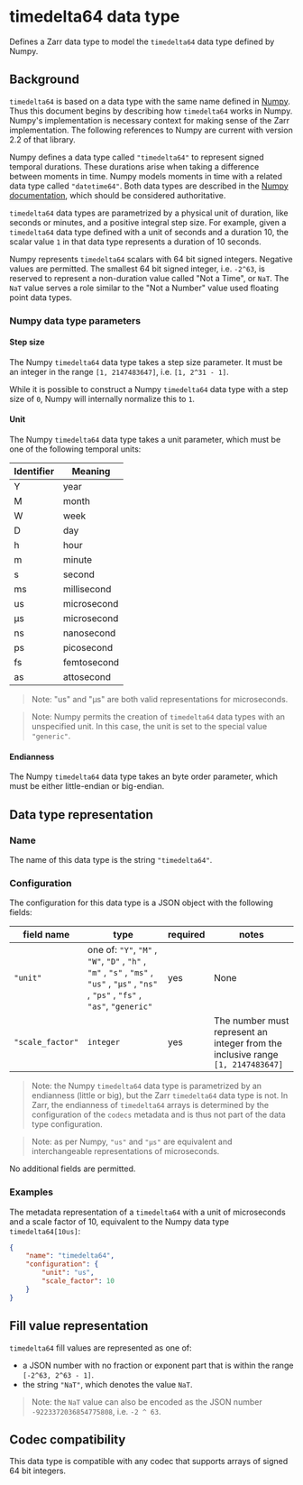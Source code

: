 # timedelta64 data type

Defines a Zarr data type to model the `timedelta64` data type defined by Numpy. 

## Background

`timedelta64` is based on a data type with the same name defined in [Numpy](https://numpy.org/). Thus this document begins by describing how `timedelta64` works in Numpy. Numpy's implementation is necessary context for making sense of the Zarr implementation.
The following references to Numpy are current with version 2.2 of that library.

Numpy defines a data type called `"timedelta64"` to represent signed temporal durations. These durations arise when taking a difference between moments in time. Numpy models moments in time with a related data type called `"datetime64"`. Both data types are described in the [Numpy documentation](https://numpy.org/doc/stable/reference/arrays.datetime.html), which should be considered authoritative.

`timedelta64` data types are parametrized by a physical unit of duration, like seconds or minutes, and a positive integral step size. For example, given a `timedelta64` data type defined with a unit of seconds and a duration 10, the scalar value `1` in that data type represents a duration of 10 seconds.   

Numpy represents `timedelta64` scalars with 64 bit signed integers. Negative values are permitted. The smallest 64 bit signed integer, i.e. `-2^63`, is reserved to represent a non-duration value called "Not a Time", or `NaT`. The `NaT` value serves a role similar to the "Not a Number" value used floating point data types. 

### Numpy data type parameters

#### Step size
The Numpy `timedelta64` data type takes a step size parameter. It must be an integer in the range `[1, 2147483647]`, i.e. `[1, 2^31 - 1]`.

While it is possible to construct a Numpy `timedelta64` data type with a step size of `0`, Numpy will internally normalize this to `1`.

#### Unit
The Numpy `timedelta64` data type takes a unit parameter, which must be one of the following temporal units:

| Identifier | Meaning     |
|------------|----------|
| Y        | year   |
| M        | month   |
| W       | week     |
| D        | day      |
| h       | hour     |
| m      | minute    |
| s       | second     |
| ms       | millisecond     |
| us       | microsecond     |
| μs       | microsecond     |
| ns       | nanosecond      |
| ps       | picosecond      |
| fs       | femtosecond     |
| as       | attosecond     |

> Note: "us" and "μs" are both valid representations for microseconds.

> Note: Numpy permits the creation of `timedelta64` data types with an unspecified unit. In this case, the unit is set to the special value `"generic"`.

#### Endianness
The Numpy `timedelta64` data type takes an byte order parameter, which must be either little-endian or big-endian. 

## Data type representation

### Name

The name of this data type is the string `"timedelta64"`.

### Configuration

The configuration for this data type is a JSON object with the following fields:

| field name | type | required | notes |
|------------|----------|---|---|
| `"unit"` | one of: `"Y"`, `"M"` , `"W"`, `"D"` , `"h"` , `"m"` , `"s"` , `"ms"` , `"us"` , `"μs"` , `"ns"` , `"ps"` , `"fs"` , `"as"`, `"generic"` | yes | None |
| `"scale_factor"` | `integer` | yes | The number must represent an integer from the inclusive range `[1, 2147483647]` |

> Note: the Numpy `timedelta64` data type is parametrized by an endianness (little or big), but the Zarr `timedelta64` data type is not. In Zarr, the endianness of `timedelta64` arrays is determined by the configuration of the `codecs` metadata and is thus not part of the data type configuration.

> Note: as per Numpy, `"us"` and `"μs"` are equivalent and interchangeable representations of microseconds.

No additional fields are permitted.

### Examples
The metadata representation of a `timedelta64` with a unit of microseconds and a scale factor of 10, equivalent to the Numpy data type `timedelta64[10us]`:

```json
{
    "name": "timedelta64",
    "configuration": {
        "unit": "us",
        "scale_factor": 10
    }
}
```

## Fill value representation

`timedelta64` fill values are represented as one of:
- a JSON number with no fraction or exponent part that is within the range `[-2^63, 2^63 - 1]`. 
- the string `"NaT"`, which denotes the value `NaT`. 

> Note: the `NaT` value can also be encoded as the JSON number `-9223372036854775808`, i.e. `-2 ^ 63`. 

## Codec compatibility

This data type is compatible with any codec that supports arrays of signed 64 bit integers.
